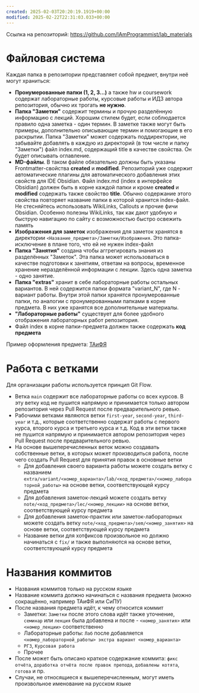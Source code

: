 ```yaml
---
created: 2025-02-03T20:20:19.1919+00:00
modified: 2025-02-22T22:31:03.033+00:00
---
```

Ссылка на репозиторий: https://github.com/IAmProgrammist/lab_materials

# Файловая система
Каждая папка в репозитории представляет собой предмет, внутри неё могут храниться: 
- **Пронумерованные папки (1, 2, 3...)** а также hw и coursework содержат лабораторные работы, курсовые работы и ИДЗ автора репозитория, обычно их трогать **не нужно**.
- **Папка "Заметки"** содержит термины и прочую разделённую информацию с лекций. Хорошим стилем будет, если соблюдается правило одна заметка - один термин. В заметке также могут быть примеры, дополнительно описывающие термин и помогающие в его раскрытии. Папка "Заметки" может содержать поддиректории, не забывайте добавлять в каждую из директорий (в том числе и папку "Заметки") файл index.md, содержащий title в качестве свойства. Он будет описывать оглавление.
- **MD-файлы**. В таком файле обязательно должны быть указаны Frontmatter-свойства **created** и **modified**. Репозиторий уже содержит автоматические плагины для автоматического добавления этих свойств для IDE Obsidian. Файл index.md (index в интерфейсе Obsidian) должен быть в корне каждой папки и кроме **created** и **modified** содержать также свойство **title**. Обычно содержание этого свойства повторяет название папки в которой хранится index-файл. Не стесняйтесь использовать WikiLinks, Callouts и прочие фичи Obsidian. Особенно полезны WikiLinks, так как дают удобную и быструю навигацию по сайту с возможностью быстро освежить память
- **Изображения для заметок** изображения для заметок хранятся в директории `<Название_предмета>/Заметки/Изображения`. Это папка-исключение в плане того, что ей не нужен index-файл
- **Папка "Занятия"** создана чтобы аггрегировать знания из разделённых "Заметок". Эта папка может использоваться в качестве подготовки к занятиям, ответам на вопросы, временное хранение неразделённой информации с лекции. Здесь одна заметка - одно занятие.
- **Папка "extras"** хранит в себе лабораторные работы остальных вариантов. В ней содержится папки формата "variant_N", где N - вариант работы. Внутри этой папки хранятся пронумерованные папки, по аналогии с пронумерованными папками в корне предмета. В них уже хранятся все дополнительные материалы.
- **"Лабораторные работы"** существует для более удобного отображения лабораторных работ репозитория. 
- Файл index в корне папки-предмета должен также содержать **код предмета**

Пример оформления предмета: [ТАиФЯ](https://github.com/IAmProgrammist/lab_materials/tree/main/%D0%A2%D0%B5%D0%BE%D1%80%D0%B8%D1%8F%20%D0%B0%D0%B2%D1%82%D0%BE%D0%BC%D0%B0%D1%82%D0%BE%D0%B2%20%D0%B8%20%D1%84%D0%BE%D1%80%D0%BC%D0%B0%D0%BB%D1%8C%D0%BD%D1%8B%D1%85%20%D1%8F%D0%B7%D1%8B%D0%BA%D0%BE%D0%B2)

# Работа с ветками
Для организации работы используется принцип Git Flow. 
- Ветка `main` содержит все лабораторные работы со всех курсов. В эту ветку код не пушится напрямую и принимается только автором репозитория через Pull Request после предварительного ревью. 
- Рабочими ветками являются ветки `first-year`, `second-year`, `third-year` и т.д., которые соответственно содержат работы с первого курса, второго курса и третьего курса и т.д. Код в эти ветки также не пушится напрямую и принимается автором репозитория через Pull Request после предварительного ревью. 
- На основе вышеперечисленных веток можно создавать собственные ветки, в которых может производиться работа, после чего создать Pull Request для принятия правок в основные ветки
	- Для добавления своего варианта работы можете создать ветку с названием `extra/variant/<номер_варианта>/lab/<код_предмета>/<номер_лабораторной_работы>` на основе ветки, соответствующей курсу предмета
	- Для добавления заметок-лекций можете создать ветку `note/<код_предмета>/lec/<номер_лекции>` на основе ветки, соответствующей курсу предмета
	- Для добавления заметок-практик или заметок-лабораторных можете создать ветку `note/<код_предмета>/sem/<номер_занятия>` на основе ветки, соответствующей курсу предмета
	- Название ветки для хотфиксов произвольное но должно начинаться с `fix/` и также выполняются на основе ветки, соответствующей курсу предмета

# Названия коммитов
* Названия коммитов только на русском языке
* Название коммита должно начинаться с названия предмета (можно сокращённо, например ТАиФЯ или СиПУ)
* После названия предмета идёт, к чему относится коммит
	* Заметки: `Заметки` после этого слова идёт также уточнение, `семинар` или `лекция` была добавлена и после  - `<номер_занятия>` или `<номер_лекции>` соответственно 
	* Лабораторные работы: `Лаб` после добавляется `<номер_лабораторной_работы> экстра вариант <номер_варианта>`
	* `РГЗ`, `Курсовая работа`
	* Прочее
* После может быть описано краткое содержание коммита: `фикс отчёта`, `доработка отчёта после правок препода`, `добавлены котята`, `готова` и пр.
* Случаи, не относящиеся к вышеперечисленным, могут иметь произвольное именование на русском языке